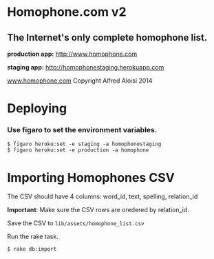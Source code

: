 # Homophone.com v2
## The Internet's only complete homophone list.

**production app:** http://www.homophone.com

**staging app:** http://homophonestaging.herokuapp.com

www.homophone.com Copyright Alfred Aloisi 2014

# Deploying

### Use figaro to set the environment variables.
```
$ figaro heroku:set -e staging -a homophonestaging
$ figaro heroku:set -e production -a homophone
```

# Importing Homophones CSV

The CSV should have 4 columns: word_id, text, spelling, relation_id

__Important__: Make sure the CSV rows are oredered by relation_id.

Save the CSV to `lib/assets/homophone_list.csv`

Run the rake task.
```
$ rake db:import
```

